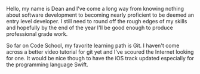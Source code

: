 Hello, my name is Dean and I've come a long way from knowing nothing about software development to becoming nearly proficient to be deemed an entry level developer. I still need to round off the rough edges of my skills and hopefully by the end of the year I'll be good enough to produce professional grade work. 

So far on Code School, my favorite learning path is Git. I haven't come across a better video tutorial for git yet and I've scoured the Internet looking for one. It would be nice though to have the iOS track updated especially for the programming language Swift.






 
